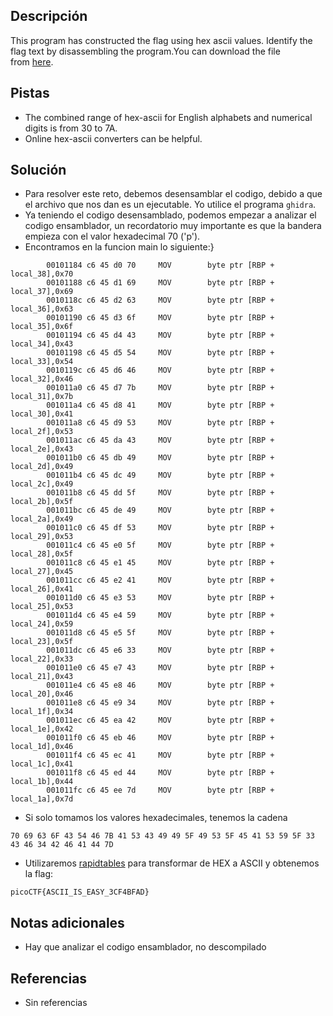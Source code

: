 ## Descripción
This program has constructed the flag using hex ascii values. Identify the flag text by disassembling the program.You can download the file from [here](https://artifacts.picoctf.net/c/506/asciiftw).

## Pistas
- The combined range of hex-ascii for English alphabets and numerical digits is from 30 to 7A.
- Online hex-ascii converters can be helpful.

## Solución
- Para resolver este reto, debemos desensamblar el codigo, debido a que el archivo que nos dan es un ejecutable. Yo utilice el programa `ghidra`.
- Ya teniendo el codigo desensamblado, podemos empezar a analizar el codigo ensamblador, un recordatorio muy importante es  que la bandera empieza con el valor hexadecimal 70 ('p'). 
- Encontramos en la funcion main lo siguiente:}

```
        00101184 c6 45 d0 70     MOV        byte ptr [RBP + local_38],0x70
        00101188 c6 45 d1 69     MOV        byte ptr [RBP + local_37],0x69
        0010118c c6 45 d2 63     MOV        byte ptr [RBP + local_36],0x63
        00101190 c6 45 d3 6f     MOV        byte ptr [RBP + local_35],0x6f
        00101194 c6 45 d4 43     MOV        byte ptr [RBP + local_34],0x43
        00101198 c6 45 d5 54     MOV        byte ptr [RBP + local_33],0x54
        0010119c c6 45 d6 46     MOV        byte ptr [RBP + local_32],0x46
        001011a0 c6 45 d7 7b     MOV        byte ptr [RBP + local_31],0x7b
        001011a4 c6 45 d8 41     MOV        byte ptr [RBP + local_30],0x41
        001011a8 c6 45 d9 53     MOV        byte ptr [RBP + local_2f],0x53
        001011ac c6 45 da 43     MOV        byte ptr [RBP + local_2e],0x43
        001011b0 c6 45 db 49     MOV        byte ptr [RBP + local_2d],0x49
        001011b4 c6 45 dc 49     MOV        byte ptr [RBP + local_2c],0x49
        001011b8 c6 45 dd 5f     MOV        byte ptr [RBP + local_2b],0x5f
        001011bc c6 45 de 49     MOV        byte ptr [RBP + local_2a],0x49
        001011c0 c6 45 df 53     MOV        byte ptr [RBP + local_29],0x53
        001011c4 c6 45 e0 5f     MOV        byte ptr [RBP + local_28],0x5f
        001011c8 c6 45 e1 45     MOV        byte ptr [RBP + local_27],0x45
        001011cc c6 45 e2 41     MOV        byte ptr [RBP + local_26],0x41
        001011d0 c6 45 e3 53     MOV        byte ptr [RBP + local_25],0x53
        001011d4 c6 45 e4 59     MOV        byte ptr [RBP + local_24],0x59
        001011d8 c6 45 e5 5f     MOV        byte ptr [RBP + local_23],0x5f
        001011dc c6 45 e6 33     MOV        byte ptr [RBP + local_22],0x33
        001011e0 c6 45 e7 43     MOV        byte ptr [RBP + local_21],0x43
        001011e4 c6 45 e8 46     MOV        byte ptr [RBP + local_20],0x46
        001011e8 c6 45 e9 34     MOV        byte ptr [RBP + local_1f],0x34
        001011ec c6 45 ea 42     MOV        byte ptr [RBP + local_1e],0x42
        001011f0 c6 45 eb 46     MOV        byte ptr [RBP + local_1d],0x46
        001011f4 c6 45 ec 41     MOV        byte ptr [RBP + local_1c],0x41
        001011f8 c6 45 ed 44     MOV        byte ptr [RBP + local_1b],0x44
        001011fc c6 45 ee 7d     MOV        byte ptr [RBP + local_1a],0x7d
```

- Si solo tomamos los valores hexadecimales, tenemos la cadena

```
70 69 63 6F 43 54 46 7B 41 53 43 49 49 5F 49 53 5F 45 41 53 59 5F 33 43 46 34 42 46 41 44 7D
```

- Utilizaremos [rapidtables](https://www.rapidtables.com/convert/number/ascii-hex-bin-dec-converter.html) para transformar de HEX a ASCII y obtenemos la flag:
```bash()
picoCTF{ASCII_IS_EASY_3CF4BFAD}
```

## Notas adicionales
- Hay que analizar el codigo ensamblador, no descompilado

## Referencias 
- Sin referencias